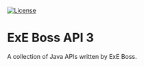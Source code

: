 [![License](https://img.shields.io/github/license/ExE-Boss/ExE-Boss-API.svg)](https://github.com/ExE-Boss/ExE-Boss-API/blob/master/LICENSE)

ExE Boss API 3
==============

A collection of Java APIs written by ExE Boss.
